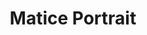 ---
title: Matice Portrait
categories: ['portrait']
contributors: dawud and matice
excerpt:
image: matice-portrait-web.jpg
featured: true
featured_order: 15
---